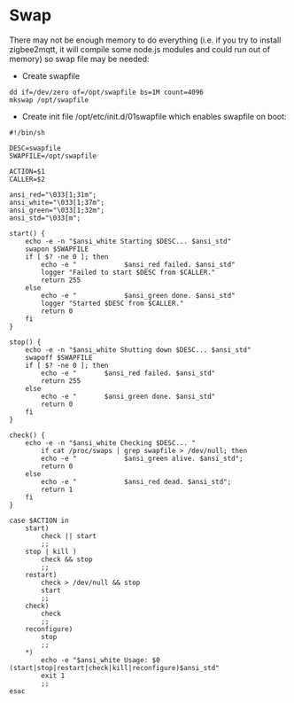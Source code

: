 # Swap
There may not be enough memory to do everything (i.e. if you try to install zigbee2mqtt, it will compile some node.js modules and could run out of memory) so swap file may be needed:

- Create swapfile 
```
dd if=/dev/zero of=/opt/swapfile bs=1M count=4096
mkswap /opt/swapfile
```

- Create init file /opt/etc/init.d/01swapfile which enables swapfile on boot:
```
#!/bin/sh

DESC=swapfile
SWAPFILE=/opt/swapfile

ACTION=$1
CALLER=$2

ansi_red="\033[1;31m";
ansi_white="\033[1;37m";
ansi_green="\033[1;32m";
ansi_std="\033[m";

start() {
	echo -e -n "$ansi_white Starting $DESC... $ansi_std"
	swapon $SWAPFILE
	if [ $? -ne 0 ]; then
		echo -e "            $ansi_red failed. $ansi_std"
		logger "Failed to start $DESC from $CALLER."
		return 255
	else
		echo -e "            $ansi_green done. $ansi_std"
		logger "Started $DESC from $CALLER."
		return 0
	fi
}

stop() {
	echo -e -n "$ansi_white Shutting down $DESC... $ansi_std"
	swapoff $SWAPFILE
	if [ $? -ne 0 ]; then
		echo -e "       $ansi_red failed. $ansi_std"
		return 255
	else
		echo -e "       $ansi_green done. $ansi_std"
		return 0
	fi
}

check() {
	echo -e -n "$ansi_white Checking $DESC... "
		if cat /proc/swaps | grep swapfile > /dev/null; then
		echo -e "            $ansi_green alive. $ansi_std";
		return 0
	else
		echo -e "            $ansi_red dead. $ansi_std";
		return 1
	fi
}

case $ACTION in
	start)
		check || start
		;;
	stop | kill )
		check && stop
		;;
	restart)
		check > /dev/null && stop
		start
		;;
	check)
		check
		;;
	reconfigure)
		stop
		;;
	*)
		echo -e "$ansi_white Usage: $0 (start|stop|restart|check|kill|reconfigure)$ansi_std"
		exit 1
		;;
esac

```
